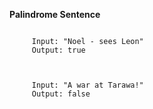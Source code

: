 **Palindrome Sentence**
``` 

     Input: "Noel - sees Leon"
     Output: true
     
```
``` 

     Input: "A war at Tarawa!"
     Output: false

```





